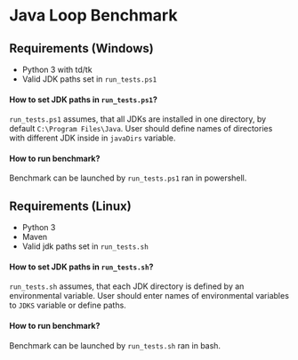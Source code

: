 # Java Loop Benchmark 

## Requirements (Windows)
- Python 3 with td/tk
- Valid JDK paths set in `run_tests.ps1`

#### How to set JDK paths in `run_tests.ps1`?

`run_tests.ps1` assumes, that all JDKs are installed in one directory, by default `C:\Program Files\Java`.
User should define names of directories with different JDK inside in `javaDirs` variable.

#### How to run benchmark?

Benchmark can be launched by `run_tests.ps1` ran in powershell. 

## Requirements (Linux)
- Python 3
- Maven
- Valid jdk paths set in `run_tests.sh`

#### How to set JDK paths in `run_tests.sh`?

`run_tests.sh` assumes, that each JDK directory is defined by an environmental variable.
User should enter names of environmental variables to `JDKS` variable or define paths.

#### How to run benchmark?

Benchmark can be launched by `run_tests.sh` ran in bash.
